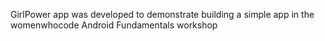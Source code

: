 GirlPower app was developed to demonstrate building a simple app 
in the womenwhocode Android Fundamentals workshop
